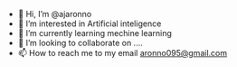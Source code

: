 - 👋 Hi, I’m @ajaronno
- 👀 I’m interested in Artificial inteligence
- 🌱 I’m currently learning mechine learning
- 💞️ I’m looking to collaborate on ....
- 📫 How to reach me to my email aronno095@gmail.com

<!---
ajaronno/ajaronno is a ✨ special ✨ repository because its `README.md` (this file) appears on your GitHub profile.
You can click the Preview link to take a look at your changes.
--->
